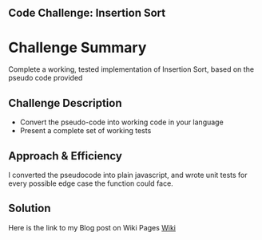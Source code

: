 ## Code Challenge: Insertion Sort

# Challenge Summary
Complete a working, tested implementation of Insertion Sort, based on the pseudo code provided
## Challenge Description
* Convert the pseudo-code into working code in your language
* Present a complete set of working tests
## Approach & Efficiency
I converted the pseudocode into plain javascript, and wrote unit tests for every possible edge case the function could face. 
## Solution

Here is the link to my Blog post on Wiki Pages [Wiki](https://github.com/401-advanced-javascript-hanna-alemu/seattle-javascript-401d31/wiki/Insert-Sort)
